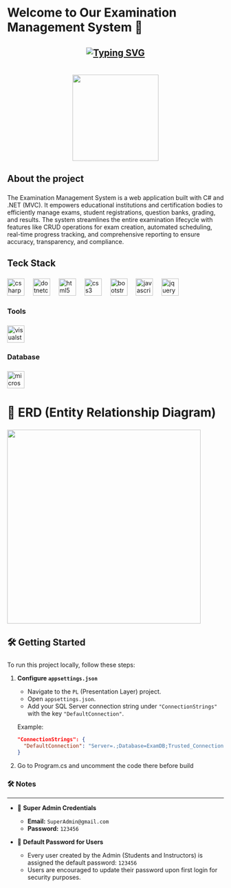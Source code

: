 <h1 align="left">Welcome to Our Examination Management System 👋</h1>

###
<h2 align='center'>

[![Typing SVG](https://readme-typing-svg.demolab.com?font=Fira+Code&size=25&pause=1000&color=F77575&center=true&vCenter=true&width=435&lines=Examination+Management+System+;Built+with+.Net+Core+(Mvc))](https://git.io/typing-svg)

</h2>

<br clear="both">

<div align="center">
  <img height="200" src="https://media4.giphy.com/media/v1.Y2lkPTc5MGI3NjExNGZmdWs2NnR0ZWc2ZjN4dWV6ajJyNnJwODB1bDl2dmNva21mdDVobiZlcD12MV9pbnRlcm5hbF9naWZfYnlfaWQmY3Q9Zw/STroE7bTBLTzxQUrZc/giphy.gif"  />
</div>


<h2 align="left">About the project</h2>

###

<p align="left">The Examination Management System is a web application built with C# and .NET (MVC). It empowers educational institutions and certification bodies to efficiently manage exams, student registrations, question banks, grading, and results. The system streamlines the entire examination lifecycle with features like CRUD operations for exam creation, automated scheduling, real-time progress tracking, and comprehensive reporting to ensure accuracy, transparency, and compliance.</p>

###

<h2 align="left">Teck Stack</h2>

###

<div align="left">
  <img src="https://cdn.jsdelivr.net/gh/devicons/devicon/icons/csharp/csharp-original.svg" height="40" alt="csharp logo"  />
  <img width="12" />
  <img src="https://cdn.jsdelivr.net/gh/devicons/devicon/icons/dotnetcore/dotnetcore-original.svg" height="40" alt="dotnetcore logo"  />
  <img width="12" />
  <img src="https://cdn.jsdelivr.net/gh/devicons/devicon/icons/html5/html5-original.svg" height="40" alt="html5 logo"  />
  <img width="12" />
  <img src="https://cdn.jsdelivr.net/gh/devicons/devicon/icons/css3/css3-original.svg" height="40" alt="css3 logo"  />
  <img width="12" />
  <img src="https://cdn.jsdelivr.net/gh/devicons/devicon/icons/bootstrap/bootstrap-original.svg" height="40" alt="bootstrap logo"  />
  <img width="12" />
  <img src="https://cdn.jsdelivr.net/gh/devicons/devicon/icons/javascript/javascript-original.svg" height="40" alt="javascript logo"  />
  <img width="12" />
  <img src="https://cdn.jsdelivr.net/gh/devicons/devicon/icons/jquery/jquery-original.svg" height="40" alt="jquery logo"  />
</div>

###

<h3 align="left">Tools</h3>

###

<div align="left">
  <img src="https://cdn.jsdelivr.net/gh/devicons/devicon/icons/visualstudio/visualstudio-plain.svg" height="40" alt="visualstudio logo"  />
</div>

###

<h3 align="left">Database</h3>

###

<div align="left">
  <img src="https://cdn.jsdelivr.net/gh/devicons/devicon/icons/microsoftsqlserver/microsoftsqlserver-plain.svg" height="40" alt="microsoftsqlserver logo"  />
</div>

###

<h1 align="left">📌 ERD (Entity Relationship Diagram)</h1>

###

<img  height="450" src="https://ik.imagekit.io/woiv2eo8w/NewERD%20(2).png?updatedAt=1746000515135"  />

###


<h2 align="left">🛠️ Getting Started</h2>

###

To run this project locally, follow these steps:

1. **Configure `appsettings.json`**  
   - Navigate to the `PL` (Presentation Layer) project.  
   - Open `appsettings.json`.  
   - Add your SQL Server connection string under `"ConnectionStrings"` with the key `"DefaultConnection"`.

   Example:
   ```json
   "ConnectionStrings": {
     "DefaultConnection": "Server=.;Database=ExamDB;Trusted_Connection=True;MultipleActiveResultSets=true"
   }
   
2. Go to Program.cs  and uncomment the code there before build 
<h3 align="left">🛠️ Notes</h3>

---

- 🔐 **Super Admin Credentials**  
  - **Email:** `SuperAdmin@gmail.com`  
  - **Password:** `123456`

- 👥 **Default Password for Users**  
  - Every user created by the Admin (Students and Instructors) is assigned the default password: `123456`  
  - Users are encouraged to update their password upon first login for security purposes.